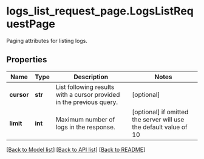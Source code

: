 # logs_list_request_page.LogsListRequestPage

Paging attributes for listing logs.
## Properties
Name | Type | Description | Notes
------------ | ------------- | ------------- | -------------
**cursor** | **str** | List following results with a cursor provided in the previous query. | [optional] 
**limit** | **int** | Maximum number of logs in the response. | [optional]  if omitted the server will use the default value of 10

[[Back to Model list]](README.md#documentation-for-models) [[Back to API list]](README.md#documentation-for-api-endpoints) [[Back to README]](README.md)


